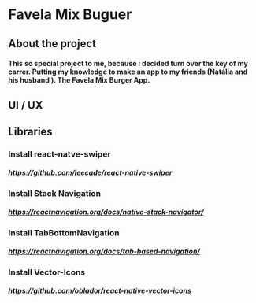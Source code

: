 # Favela Mix Buguer

## About the project

#### This so special project to me, because i decided turn over the key of my carrer. Putting my knowledge to make an app to my friends (Natália and his husband ). The Favela Mix Burger App.


## UI / UX


## Libraries
### Install react-natve-swiper
##### https://github.com/leecade/react-native-swiper


### Install Stack Navigation
##### https://reactnavigation.org/docs/native-stack-navigator/


### Install TabBottomNavigation
##### https://reactnavigation.org/docs/tab-based-navigation/


### Install Vector-Icons
##### https://github.com/oblador/react-native-vector-icons